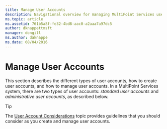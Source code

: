 ```yaml
---
title: Manage User Accounts
description: Navigational overview for managing MultiPoint Services user accounts
ms.topic: article
ms.assetid: 761b5a8f-fe32-4bd8-aac0-a2aaa7a97dc5
author: dknappettmsft
manager: dongill
ms.author: daknappe
ms.date: 08/04/2016
---
```

# Manage User Accounts
This section describes the different types of user accounts, how to create user accounts, and how to manage user accounts. In a MultiPoint Services system, there are two types of user accounts: *standard user accounts* and *administrative user accounts*, as described below.

> [!TIP]
> The [User Account Considerations](User-Account-Considerations.md) topic provides guidelines that you should consider as you create and manage user accounts.
